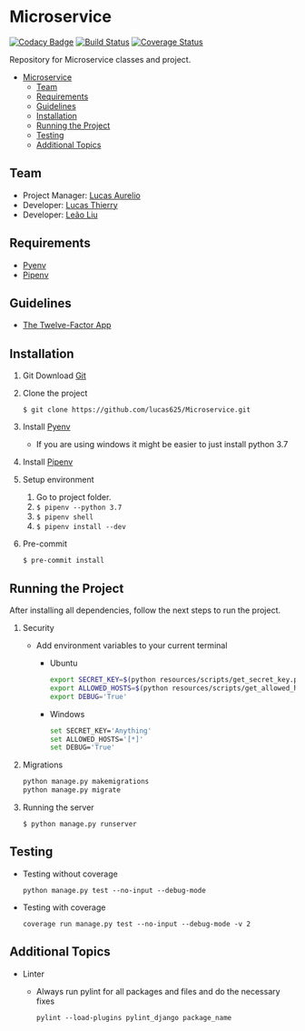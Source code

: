 # Microservice

[![Codacy Badge](https://api.codacy.com/project/badge/Grade/9fb91b802dd5466c8e68173c43566e47)](https://app.codacy.com/manual/lucas625/Microservice?utm_source=github.com&utm_medium=referral&utm_content=lucas625/Microservice&utm_campaign=Badge_Grade_Dashboard)
[![Build Status](https://travis-ci.org/lucas625/Microservice.svg?branch=master)](https://travis-ci.org/lucas625/microservice) [![Coverage Status](https://coveralls.io/repos/github/lucas625/Microservice/badge.svg?branch=master)](https://coveralls.io/github/lucas625/Microservice?branch=master)

Repository for Microservice classes and project.

- [Microservice](#microservice)
  - [Team](#team)
  - [Requirements](#requirements)
  - [Guidelines](#guidelines)
  - [Installation](#installation)
  - [Running the Project](#running-the-project)
  - [Testing](#testing)
  - [Additional Topics](#additional-topics)

## Team

- Project Manager: [Lucas Aurelio](https://github.com/lucas625)
- Developer: [Lucas Thierry](https://github.com/LucasThierry)
- Developer: [Leão Liu](https://github.com/lionliu)

## Requirements

- [Pyenv](https://github.com/pyenv/pyenv)
- [Pipenv](https://github.com/pypa/pipenv)

## Guidelines

- [The Twelve-Factor App](https://12factor.net/)

## Installation

1. Git
    Download [Git](https://git-scm.com/download/win)

2. Clone the project

    ```$ git clone https://github.com/lucas625/Microservice.git```

3. Install [Pyenv](https://github.com/pyenv/pyenv)
   - If you are using windows it might be easier to just install python 3.7

4. Install [Pipenv](https://github.com/pyenv/pyenv)

5. Setup environment

    1. Go to project folder.
    2. ```$ pipenv --python 3.7```
    3. ```$ pipenv shell```
    4. ```$ pipenv install --dev```

6. Pre-commit

    ```$ pre-commit install```

## Running the Project

After installing all dependencies, follow the next steps to run the project.

1. Security

   - Add environment variables to your current terminal
        - Ubuntu

            ```sh
            export SECRET_KEY=$(python resources/scripts/get_secret_key.py)
            export ALLOWED_HOSTS=$(python resources/scripts/get_allowed_hosts.py)
            export DEBUG='True'
            ```

        - Windows

            ```sh
            set SECRET_KEY='Anything'
            set ALLOWED_HOSTS='[*]'
            set DEBUG='True'
            ```

2. Migrations

    ```sh
    python manage.py makemigrations
    python manage.py migrate
    ```

3. Running the server

    ```$ python manage.py runserver```

## Testing

- Testing without coverage

    ```python manage.py test --no-input --debug-mode```

- Testing with coverage

    ```coverage run manage.py test --no-input --debug-mode -v 2```

## Additional Topics

- Linter
  - Always run pylint for all packages and files and do the necessary fixes

    ```pylint --load-plugins pylint_django package_name```
